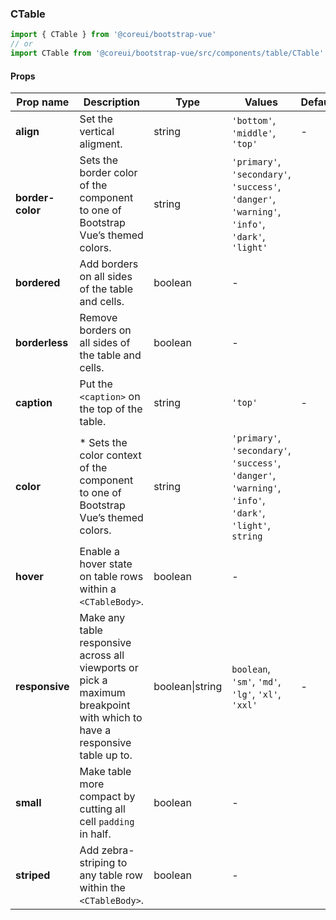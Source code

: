 ### CTable

```jsx
import { CTable } from '@coreui/bootstrap-vue'
// or
import CTable from '@coreui/bootstrap-vue/src/components/table/CTable'
```

#### Props

| Prop name        | Description                                                                                                              | Type            | Values                                                                                                    | Default |
| ---------------- | ------------------------------------------------------------------------------------------------------------------------ | --------------- | --------------------------------------------------------------------------------------------------------- | ------- |
| **align**        | Set the vertical aligment.                                                                                               | string          | `'bottom'`, `'middle'`, `'top'`                                                                           | -       |
| **border-color** | Sets the border color of the component to one of Bootstrap Vue’s themed colors.                                          | string          | `'primary'`, `'secondary'`, `'success'`, `'danger'`, `'warning'`, `'info'`, `'dark'`, `'light'`           |         |
| **bordered**     | Add borders on all sides of the table and cells.                                                                         | boolean         | -                                                                                                         |         |
| **borderless**   | Remove borders on all sides of the table and cells.                                                                      | boolean         | -                                                                                                         |         |
| **caption**      | Put the `<caption>` on the top of the table.                                                                             | string          | `'top'`                                                                                                   | -       |
| **color**        | \* Sets the color context of the component to one of Bootstrap Vue’s themed colors.                                      | string          | `'primary'`, `'secondary'`, `'success'`, `'danger'`, `'warning'`, `'info'`, `'dark'`, `'light'`, `string` |         |
| **hover**        | Enable a hover state on table rows within a `<CTableBody>`.                                                              | boolean         | -                                                                                                         |         |
| **responsive**   | Make any table responsive across all viewports or pick a maximum breakpoint with which to have a responsive table up to. | boolean\|string | `boolean`, `'sm'`, `'md'`, `'lg'`, `'xl'`, `'xxl'`                                                        | -       |
| **small**        | Make table more compact by cutting all cell `padding` in half.                                                           | boolean         | -                                                                                                         |         |
| **striped**      | Add zebra-striping to any table row within the `<CTableBody>`.                                                           | boolean         | -                                                                                                         |         |
